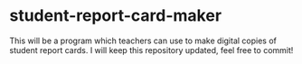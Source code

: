 # student-report-card-maker
This will be a program which teachers can use to make digital copies of student report cards.
I will keep this repository updated, feel free to commit!
